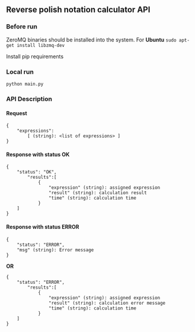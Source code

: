 ## Reverse polish notation calculator API

### Before run

ZeroMQ binaries should be installed into the system.
For **Ubuntu** ```sudo apt-get install libzmq-dev```

Install pip requirements

### Local run

``` python main.py ```

### API Description

#### Request

```
{
    "expressions":
        [ (string): <list of expressions> ]
}
```

#### Response with status OK
```
{
    "status": "OK",
        "results":[
            {
                "expression" (string): assigned expression
                "result" (string): calculation result
                "time" (string): calculation time
            }
    ]
}
```

#### Response with status ERROR
```
{
    "status": "ERROR",
    "msg" (string): Error message
}
```

**OR**
```
{
    "status": "ERROR",
        "results":[
            {
                "expression" (string): assigned expression
                "result" (string): calculation error message
                "time" (string): calculation time
            }
    ]
}
```
